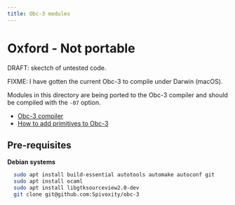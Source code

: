 ```yaml
---
title: Obc-3 modules
---
```


Oxford - Not portable
=====================

DRAFT: skectch of untested code.

FIXME: I have gotten the current Obc-3 to compile under Darwin (macOS).

Modules in this directory are being ported to the Obc-3 compiler
and should be compiled with the `-07` option.

- [Obc-3 compiler](https://spivey.oriel.ox.ac.uk/corner/Oxford_Oberon-2_compiler)
- [How to add primitives to Obc-3](https://spivey.oriel.ox.ac.uk/corner/How_to_add_primitives_to_OBC)

Pre-requisites
--------------

**Debian systems**

~~~bash
  sudo apt install build-essential autotools automake autoconf git
  sudo apt install ocaml
  sudo apt install libgtksourceview2.0-dev
  git clone git@github.com:Spivoxity/obc-3
~~~


